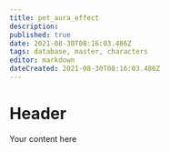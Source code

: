 ```yaml
---
title: pet_aura_effect
description: 
published: true
date: 2021-08-30T08:16:03.486Z
tags: database, master, characters
editor: markdown
dateCreated: 2021-08-30T08:16:03.486Z
---
```


# Header
Your content here